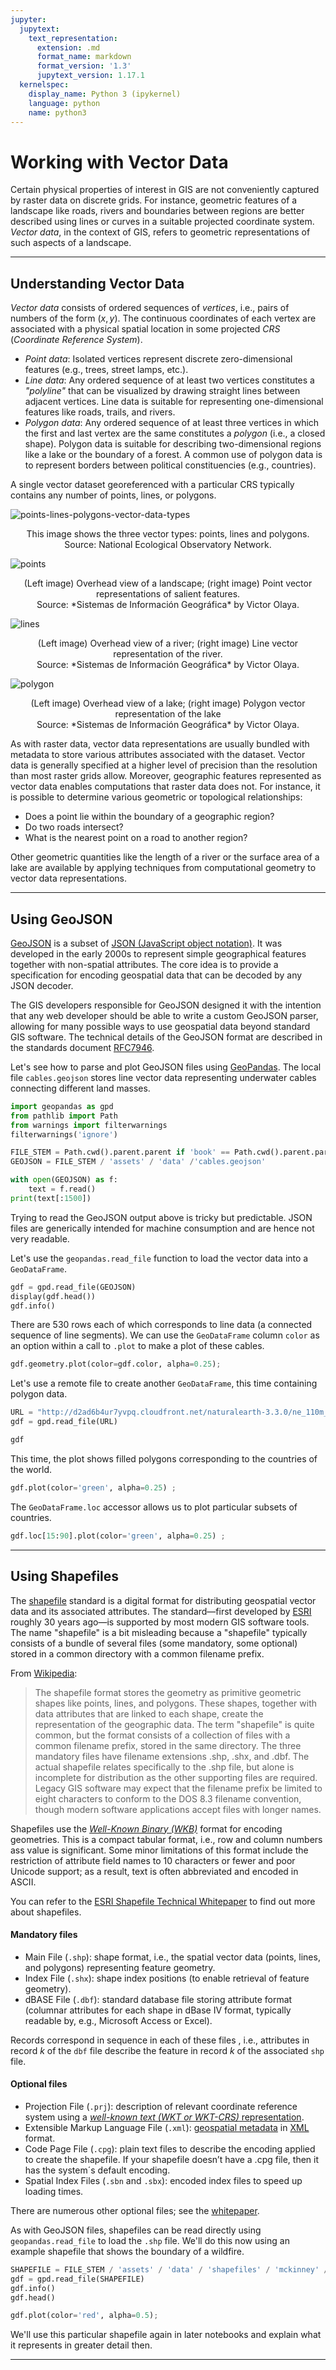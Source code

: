 ```yaml
---
jupyter:
  jupytext:
    text_representation:
      extension: .md
      format_name: markdown
      format_version: '1.3'
      jupytext_version: 1.17.1
  kernelspec:
    display_name: Python 3 (ipykernel)
    language: python
    name: python3
---
```


# Working with Vector Data

<!-- #region jupyter={"source_hidden": true} -->
Certain physical properties of interest in GIS are not conveniently captured by raster data on discrete grids. For instance, geometric features of a landscape like roads, rivers and boundaries between regions are better described using lines or curves in a suitable projected coordinate system. *Vector data*, in the context of GIS, refers to geometric representations of such aspects of a landscape.
<!-- #endregion -->

---

## Understanding Vector Data

<!-- #region jupyter={"source_hidden": true} -->
*Vector data* consists of ordered sequences of *vertices*, i.e., pairs of numbers of the form $(x,y)$. The continuous coordinates of each vertex are associated with a physical spatial location in some projected *CRS* (*Coordinate Reference System*).

+ *Point data*: Isolated vertices represent discrete zero-dimensional features (e.g., trees, street lamps, etc.).
+ *Line data*: Any ordered sequence of at least two vertices constitutes a *"polyline"* that can be visualized by drawing straight lines between adjacent vertices. Line data is suitable for representing one-dimensional features like roads, trails, and rivers.
+ *Polygon data*: Any ordered sequence of at least three vertices in which the first and last vertex are the same constitutes a *polygon* (i.e., a closed shape). Polygon data is suitable for describing two-dimensional regions like a lake or the boundary of a forest. A common use of polygon data is to represent borders between political constituencies (e.g., countries).

A single vector dataset georeferenced with a particular CRS typically contains any number of points, lines, or polygons.
<!-- #endregion -->

<!-- #region jupyter={"source_hidden": true} -->
![points-lines-polygons-vector-data-types](../../assets/img/points-lines-polygons-vector-data-types.png)

<p style="text-align: center;">This image shows the three vector types: points, lines and polygons. Source: National Ecological Observatory Network.
</p>
<!-- #endregion -->

<!-- #region jupyter={"source_hidden": true} -->
![points](../../assets/img/points.png)

<p style="text-align: center;">(Left image) Overhead view of a landscape; (right image) Point vector representations of salient features.<br>Source: *Sistemas de Información Geográfica* by Victor Olaya.
</p>

![lines](../../assets/img/lines.png)

<p style="text-align: center;">(Left image) Overhead view of a river; (right image) Line vector representation of the river.<br>Source: *Sistemas de Información Geográfica* by Victor Olaya.
</p>

![polygon](../../assets/img/polygon.png)

<p style="text-align: center;">(Left image) Overhead view of a lake; (right image) Polygon vector representation of the lake<br>Source: *Sistemas de Información Geográfica* by Victor Olaya.
</p>
<!-- #endregion -->

<!-- #region jupyter={"source_hidden": true} -->
As with raster data, vector data representations are usually bundled with metadata to store various attributes associated with the dataset. Vector data is generally specified at a higher level of precision than the resolution than most raster grids allow. Moreover, geographic features represented as vector data enables computations that raster data does not. For instance, it is possible to determine various geometric or topological relationships:

+ Does a point lie within the boundary of a geographic region?
+ Do two roads intersect?
+ What is the nearest point on a road to another region?

Other geometric quantities like the length of a river or the surface area of a lake are available by applying techniques from computational geometry to vector data representations.
<!-- #endregion -->

---

## Using GeoJSON

<!-- #region jupyter={"source_hidden": true} -->
[GeoJSON](https://geojson.org/) is a subset of [JSON (JavaScript object notation)](https://www.json.org). It was developed in the early 2000s to represent simple geographical features together with non-spatial attributes. The core idea is to provide a specification for encoding geospatial data that can be decoded by any JSON decoder.

The GIS developers responsible for GeoJSON designed it with the intention that any web developer should be able to write a custom GeoJSON parser, allowing for many possible ways to use geospatial data beyond standard GIS software. The technical details of the GeoJSON format are described in the standards document [RFC7946](https://datatracker.ietf.org/doc/html/rfc7946).

Let's see how to parse and plot GeoJSON files using [GeoPandas](https://geopandas.org/en/stable/). The local file `cables.geojson` stores line vector data representing underwater cables connecting different land masses.
<!-- #endregion -->

```python jupyter={"source_hidden": true}
import geopandas as gpd
from pathlib import Path
from warnings import filterwarnings
filterwarnings('ignore')

FILE_STEM = Path.cwd().parent.parent if 'book' == Path.cwd().parent.parent.stem else 'book'
GEOJSON = FILE_STEM / 'assets' / 'data' /'cables.geojson'
```

```python jupyter={"source_hidden": true}
with open(GEOJSON) as f:
    text = f.read()
print(text[:1500])
```

<!-- #region jupyter={"source_hidden": true} -->
Trying to read the GeoJSON output above is tricky but predictable. JSON files are generically intended for machine consumption and are hence not very readable.

Let's use the `geopandas.read_file` function to load the vector data into a `GeoDataFrame`.
<!-- #endregion -->

```python jupyter={"source_hidden": true}
gdf = gpd.read_file(GEOJSON)
display(gdf.head())
gdf.info()
```

<!-- #region jupyter={"source_hidden": true} -->
There are 530 rows each of which corresponds to line data (a connected sequence of line segments). We can use the `GeoDataFrame` column `color` as an option within a call to `.plot` to make a plot of these cables.
<!-- #endregion -->

```python jupyter={"source_hidden": true}
gdf.geometry.plot(color=gdf.color, alpha=0.25);
```

<!-- #region jupyter={"source_hidden": true} -->
Let's use a remote file to create another `GeoDataFrame`, this time containing polygon data.
<!-- #endregion -->

```python jupyter={"source_hidden": true}
URL = "http://d2ad6b4ur7yvpq.cloudfront.net/naturalearth-3.3.0/ne_110m_land.geojson"
gdf = gpd.read_file(URL)

gdf
```

<!-- #region jupyter={"source_hidden": true} -->
This time, the plot shows filled polygons corresponding to the countries of the world.
<!-- #endregion -->

```python jupyter={"source_hidden": true}
gdf.plot(color='green', alpha=0.25) ;
```

<!-- #region jupyter={"source_hidden": true} -->
The `GeoDataFrame.loc` accessor allows us to plot particular subsets of countries.
<!-- #endregion -->

```python jupyter={"source_hidden": true}
gdf.loc[15:90].plot(color='green', alpha=0.25) ;
```

---

## Using Shapefiles

<!-- #region jupyter={"source_hidden": true} -->
The [shapefile](https://en.wikipedia.org/wiki/Shapefile) standard is a digital format for distributing geospatial vector data and its associated attributes. The standard—first developed by [ESRI](https://en.wikipedia.org/wiki/Esri) roughly 30 years ago—is supported by most modern GIS software tools. The name "shapefile" is a bit misleading because a "shapefile" typically consists of a bundle of several files (some mandatory, some optional) stored in a common directory with a common filename prefix.

From [Wikipedia](https://en.wikipedia.org/wiki/Shapefile):

> The shapefile format stores the geometry as primitive geometric shapes like points, lines, and polygons. These shapes, together with data attributes that are linked to each shape, create the representation of the geographic data. The term "shapefile" is quite common, but the format consists of a collection of files with a common filename prefix, stored in the same directory. The three mandatory files have filename extensions .shp, .shx, and .dbf. The actual shapefile relates specifically to the .shp file, but alone is incomplete for distribution as the other supporting files are required. Legacy GIS software may expect that the filename prefix be limited to eight characters to conform to the DOS 8.3 filename convention, though modern software applications accept files with longer names.

Shapefiles use the [*Well-Known Binary (WKB)*](https://libgeos.org/specifications/wkb/) format for encoding geometries. This is a compact tabular format, i.e., row and column numbers ass value is significant. Some minor limitations of this format include the restriction of attribute field names to 10 characters or fewer and poor Unicode support; as a result, text is often abbreviated and encoded in ASCII.

You can refer to the [ESRI Shapefile Technical Whitepaper](https://www.esri.com/content/dam/esrisites/sitecore-archive/Files/Pdfs/library/whitepapers/pdfs/shapefile.pdf) to find out more about shapefiles.
<!-- #endregion -->

#### Mandatory files

<!-- #region jupyter={"source_hidden": true} -->
- Main File (`.shp`): shape format, i.e., the spatial vector data (points, lines, and polygons) representing feature geometry.
- Index File (`.shx`): shape index positions (to enable retrieval of feature geometry).
- dBASE File (`.dbf`): standard database file storing attribute format (columnar attributes for each shape in dBase IV format, typically readable by, e.g., Microsoft Access or Excel).

Records correspond in sequence in each of these files , i.e., attributes in record $k$ of the `dbf` file describe the feature in record $k$ of the associated `shp` file.
<!-- #endregion -->

#### Optional files

<!-- #region jupyter={"source_hidden": true} -->
- Projection File (`.prj`): description of relevant coordinate reference system using a [*well-known text (WKT or WKT-CRS)*  representation](https://en.wikipedia.org/wiki/Well-known_text_representation_of_coordinate_reference_systems).
- Extensible Markup Language File (`.xml`): [geospatial metadata](https://en.wikipedia.org/wiki/Geospatial_metadata) in [XML](https://en.wikipedia.org/wiki/XML) format.
- Code Page File (`.cpg`): plain text files to describe the encoding applied to create the shapefile. If your shapefile doesn’t have a .cpg file, then it has the system´s default encoding.
- Spatial Index Files (`.sbn` and `.sbx`): encoded index files to speed up loading times.

There are numerous other optional files; see the [whitepaper](https://www.esri.com/content/dam/esrisites/sitecore-archive/Files/Pdfs/library/whitepapers/pdfs/shapefile.pdf).

As with GeoJSON files, shapefiles can be read directly using `geopandas.read_file` to load the `.shp` file. We'll do this now using an example shapefile that shows the boundary of a wildfire.
<!-- #endregion -->

```python jupyter={"source_hidden": true}
SHAPEFILE = FILE_STEM / 'assets' / 'data' / 'shapefiles' / 'mckinney' / 'McKinney_NIFC.shp'
gdf = gpd.read_file(SHAPEFILE)
gdf.info()
gdf.head()
```

```python jupyter={"source_hidden": true}
gdf.plot(color='red', alpha=0.5);
```

<!-- #region jupyter={"source_hidden": true} -->
We'll use this particular shapefile again in later notebooks and explain what it represents in greater detail then.
<!-- #endregion -->

---

